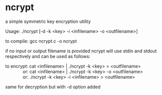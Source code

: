 # ncrypt
a simple symmetric key encryption utility

Usage: ./ncrypt [-d -k \<key\> -i \<infilename\> -o \<outfilename\>]

to compile: gcc ncrypt.c -o ncrypt

if no input or output filename is provided ncrypt will use stdin and stdout respectively and can be used as follows:
  
to encrypt: cat \<infilename\> | ./ncrypt -k \<key\> \> \<outfilename\>\
&nbsp; &nbsp; &nbsp; &nbsp; &nbsp; &nbsp; &nbsp; or: cat \<infilename\> | ./ncrypt -k \<key\> -o \<outfilename\>\
&nbsp; &nbsp; &nbsp; &nbsp; &nbsp; &nbsp; &nbsp; or: ./ncrypt -k \<key\> -i \<infilename\> \> \<outfilename\>
  
same for decryption but with -d option added
